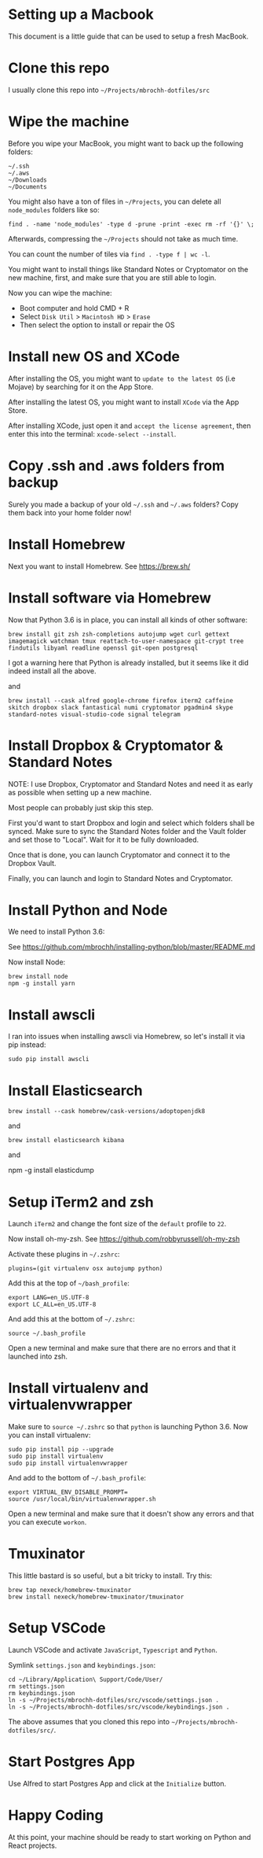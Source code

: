# Setting up a Macbook

This document is a little guide that can be used to setup a fresh MacBook.

# Clone this repo

I usually clone this repo into `~/Projects/mbrochh-dotfiles/src`

# Wipe the machine

Before you wipe your MacBook, you might want to back up the following folders:

```
~/.ssh 
~/.aws 
~/Downloads
~/Documents
```

You might also have a ton of files in `~/Projects`, you can delete all `node_modules` folders like so:

```
find . -name 'node_modules' -type d -prune -print -exec rm -rf '{}' \;
```

Afterwards, compressing the `~/Projects` should not take as much time.

You can count the number of tiles via `find . -type f | wc -l`.

You might want to install things like Standard Notes or Cryptomator on the new machine, first, and make sure that you are still able to login.

Now you can wipe the machine:

- Boot computer and hold CMD + R
- Select `Disk Util` > `Macintosh HD` > `Erase`
- Then select the option to install or repair the OS

# Install new OS and XCode

After installing the OS, you might want to `update to the latest OS` (i.e Mojave)
by searching for it on the App Store.

After installing the latest OS, you might want to install `XCode` via the
App Store.

After installing XCode, just open it and `accept the license agreement`, then
enter this into the terminal: `xcode-select --install`.

# Copy .ssh and .aws folders from backup

Surely you made a backup of your old `~/.ssh` and `~/.aws` folders? Copy them
back into your home folder now!

# Install Homebrew

Next you want to install Homebrew. See https://brew.sh/

# Install software via Homebrew

Now that Python 3.6 is in place, you can install all kinds of other software:

`brew install git zsh zsh-completions autojump wget curl gettext imagemagick watchman tmux reattach-to-user-namespace git-crypt tree findutils libyaml readline openssl git-open postgresql`

I got a warning here that Python is already installed, but it seems like it
did indeed install all the above.

and

`brew install --cask alfred google-chrome firefox iterm2 caffeine skitch dropbox slack fantastical numi cryptomator pgadmin4 skype standard-notes visual-studio-code signal telegram`

# Install Dropbox & Cryptomator & Standard Notes

NOTE: I use Dropbox, Cryptomator and Standard Notes and need it as early as
possible when setting up a new machine.

Most people can probably just skip this step.

First you'd want to start Dropbox and login and select which folders shall be
synced. Make sure to sync the Standard Notes folder and the Vault folder and set those to "Local". Wait for it to be fully downloaded.

Once that is done, you can launch Cryptomator and connect it to the Dropbox
Vault.

Finally, you can launch and login to Standard Notes and Cryptomator.

# Install Python and Node

We need to install Python 3.6:

See https://github.com/mbrochh/installing-python/blob/master/README.md

Now install Node:

```
brew install node
npm -g install yarn
```

# Install awscli

I ran into issues when installing awscli via Homebrew, so let's install it via
pip instead:

`sudo pip install awscli`

# Install Elasticsearch

`brew install --cask homebrew/cask-versions/adoptopenjdk8`

and

`brew install elasticsearch kibana`

and

npm -g install elasticdump

# Setup iTerm2 and zsh

Launch `iTerm2` and change the font size of the `default` profile to `22`.

Now install oh-my-zsh. See https://github.com/robbyrussell/oh-my-zsh

Activate these plugins in `~/.zshrc`:

```
plugins=(git virtualenv osx autojump python)
```

Add this at the top of `~/bash_profile`:

```
export LANG=en_US.UTF-8
export LC_ALL=en_US.UTF-8
```

And add this at the bottom of `~/.zshrc`:

```
source ~/.bash_profile
```

Open a new terminal and make sure that there are no errors and that it launched
into zsh.

# Install virtualenv and virtualenvwrapper

Make sure to `source ~/.zshrc` so that `python` is launching Python 3.6.
Now you can install virtualenv:

```
sudo pip install pip --upgrade
sudo pip install virtualenv
sudo pip install virtualenvwrapper
```

And add to the bottom of `~/.bash_profile`:

```
export VIRTUAL_ENV_DISABLE_PROMPT=
source /usr/local/bin/virtualenvwrapper.sh
```

Open a new terminal and make sure that it doesn't show any errors and that
you can execute `workon`.

# Tmuxinator

This little bastard is so useful, but a bit tricky to install. Try this:

```
brew tap nexeck/homebrew-tmuxinator
brew install nexeck/homebrew-tmuxinator/tmuxinator
```

# Setup VSCode

Launch VSCode and activate `JavaScript`, `Typescript` and `Python`.

Symlink `settings.json` and `keybindings.json`:

```
cd ~/Library/Application\ Support/Code/User/
rm settings.json
rm keybindings.json
ln -s ~/Projects/mbrochh-dotfiles/src/vscode/settings.json .
ln -s ~/Projects/mbrochh-dotfiles/src/vscode/keybindings.json .
```

The above assumes that you cloned this repo into `~/Projects/mbrochh-dotfiles/src/`.

# Start Postgres App

Use Alfred to start Postgres App and click at the `Initialize` button.

# Happy Coding

At this point, your machine should be ready to start working on Python and
React projects.
